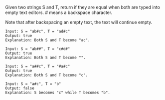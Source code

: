 Given two strings S and T, return if they are equal when both are typed into empty text editors. # means a backspace character.

Note that after backspacing an empty text, the text will continue empty.

```
Input: S = "ab#c", T = "ad#c"
Output: true
Explanation: Both S and T become "ac".
```

```
Input: S = "ab##", T = "c#d#"
Output: true
Explanation: Both S and T become "".
```

```
Input: S = "a##c", T = "#a#c"
Output: true
Explanation: Both S and T become "c".
```

```
Input: S = "a#c", T = "b"
Output: false
Explanation: S becomes "c" while T becomes "b".
```
